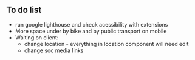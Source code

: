 ## To do list

- run google lighthouse and check acessibility with extensions
- More space under by bike and by public transport on mobile
- Waiting on client:
  - change location - everything in location component will need edit
  - change soc media links
